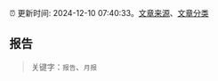 :alarm_clock: 更新时间: 2024-12-10 07:40:33。[文章来源](/README.md)、[文章分类](/TAGS.md)

## 报告


> 关键字：`报告`、`月报`



